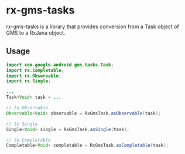# rx-gms-tasks

rx-gms-tasks is a library that provides conversion from a Task object of GMS to a RxJava object.

## Usage

```java
import com.google.android.gms.tasks.Task;
import rx.Completable;
import rx.Observable;
import rx.Single;

...
Task<Void> task = ...

// to Observable
Observable<Void> observable = RxGmsTask.asObservable(task);

// to Single
Single<Void> single = RxGmsTask.asSingle(task);

// to Completable
Completable<Void> completable = RxGmsTask.asCompletable(task);
```
